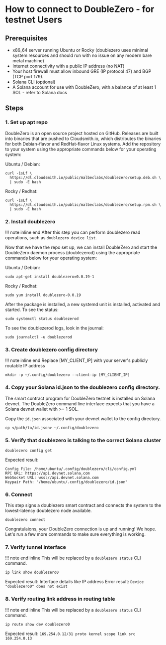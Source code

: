 # How to connect to DoubleZero - for testnet Users
## Prerequisites
- x86_64 server running Ubuntu or Rocky (doublezero uses minimal system resources and should run with no issue on any modern bare metal machine)
- Internet connectivity with a public IP address (no NAT)
- Your host firewall must allow inbound GRE (IP protocol 47) and BGP (TCP port 179).
- Solana CLI (optional)
- A Solana account for use with DoubleZero, with a balance of at least 1 SOL - refer to Solana docs

## Steps
### 1. Set up apt repo
DoubleZero is an open source project hosted on GitHub. Releases are built into binaries that are pushed to Cloudsmith.io, which distributes the binaries for both Debian-flavor and RedHat-flavor Linux systems. Add the repository to your system using the appropriate commands below for your operating system:

Ubuntu / Debian:
```
curl -1sLf \
  https://dl.cloudsmith.io/public/malbeclabs/doublezero/setup.deb.sh \
  | sudo -E bash
```
Rocky / Redhat:
```
curl -1sLf \
  https://dl.cloudsmith.io/public/malbeclabs/doublezero/setup.rpm.sh \
  | sudo -E bash
```

### 2. Install doublezero
!!! note inline end
    After this step you can perform doublezero read operations, such as `doublezero device list`.

Now that we have the repo set up, we can install DoubleZero and start the DoubleZero daemon process (doublezerod) using the appropriate commands below for your operating system:

Ubuntu / Debian:
```
sudo apt-get install doublezero=0.0.19-1
```
Rocky / Redhat:
```
sudo yum install doublezero-0.0.19
```

After the package is installed, a new systemd unit is installed, activated and started.  To see the status:

```
sudo systemctl status doublezerod
```

To see the doublezerod logs, look in the journal:
```
sudo journalctl -u doublezerod
```


### 3. Create doublezero config directory
!!! note inline end
    Replace [MY_CLIENT_IP] with your server's publicly routable IP address
```
mkdir -p ~/.config/doublezero --client-ip [MY_CLIENT_IP]
```

### 4. Copy your Solana id.json to the doublezero config directory.
The smart contract program for DoubleZero testnet is installed on Solana devnet.  The DoubleZero command line interface expects that you have a Solana devnet wallet with >= 1 SOL.

Copy the `id.json` associated with your devnet wallet to the config directory.
```
cp </path/to/id.json> ~/.config/doublezero 
```

### 5. Verify that doublezero is talking to the correct Solana cluster
```
doublezero config get

```

Expected result:
```
Config File: /home/ubuntu/.config/doublezero/cli/config.yml
RPC URL: https://api.devnet.solana.com
WebSocket URL: wss://api.devnet.solana.com
Keypair Path: "/home/ubuntu/.config/doublezero/id.json" 
```

### 6. Connect
This step signs a doublezero smart contract and connects the system to the lowest-latency doublezero node available.
```
doublezero connect
```

Congratulaions, your DoubleZero connection is up and running! We hope. Let's run a few more commands to make sure everything is working.

### 7. Verify tunnel interface
!!! note end inline
    This will be replaced by a `doublezero status` CLI command.
```
ip link show doublezero0
```
Expected result: Interface details like IP address
Error result: `Device "doublezero0" does not exist`

### 8. Verify routing link address in routing table
!!! note end inline
    This will be replaced by a `doublezero status` CLI command.
```
ip route show dev doublezero0
```
Expected result: `169.254.0.12/31 proto kernel scope link src 169.254.0.13`
